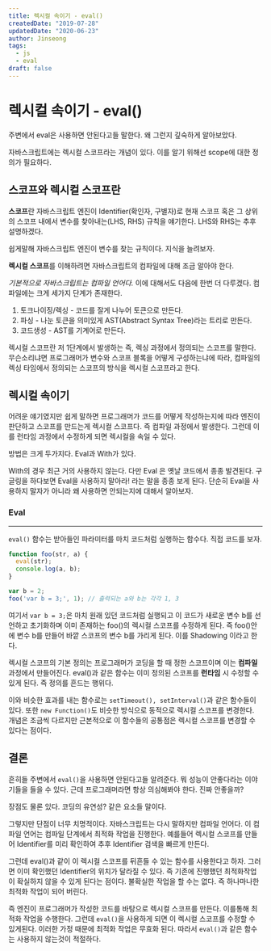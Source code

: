 ```yaml
---
title: 렉시컬 속이기 - eval()
createdDate: "2019-07-28"
updatedDate: "2020-06-23"
author: Jinseong
tags:
  - js
  - eval
draft: false
---
```


# 렉시컬 속이기 - eval()

주변에서 eval은 사용하면 안된다고들 말한다. 왜 그런지 깊숙하게 알아보았다.

자바스크립트에는 렉시컬 스코프라는 개념이 있다. 이를 알기 위해선 scope에 대한 정의가 필요하다.

## 스코프와 렉시컬 스코프란

**스코프**란 자바스크립트 엔진이 Identifier(확인자, 구별자)로 현재 스코프 혹은 그 상위의 스코프 내에서 변수를 찾아내는(LHS, RHS) 규칙을 얘기한다. LHS와 RHS는 추후 설명하겠다.

쉽게말해 자바스크립트 엔진이 변수를 찾는 규칙이다. 지식을 늘려보자.

**렉시컬 스코프**를 이해하려면 자바스크립트의 컴파일에 대해 조금 알아야 한다.

_기본적으로 자바스크립트는 컴파일 언어다._ 이에 대해서도 다음에 한번 더 다루겠다.
컴파일에는 크게 세가지 단계가 존재한다.

1. 토크나이징/렉싱 - 코드를 잘게 나누어 토큰으로 만든다.
2. 파싱 - 나눈 토큰을 의미있게 AST(Abstract Syntax Tree)라는 트리로 만든다.
3. 코드생성 - AST를 기계어로 만든다.

렉시컬 스코프란 저 1단계에서 발생하는 즉, 렉싱 과정에서 정의되는 스코프를 말한다. 무슨소리냐면 프로그래머가 변수와 스코프 블록을 어떻게 구성하는냐에 따라, 컴파일의 렉싱 타임에서 정의되는 스코프의 방식을 렉시컬 스코프라고 한다.

## 렉시컬 속이기

어려운 얘기였지만 쉽게 말하면 프로그래머가 코드를 어떻게 작성하는지에 따라 엔진이 판단하고 스코프를 만드는게 렉시컬 스코프다. 즉 컴파일 과정에서 발생한다. 그런데 이를 런타임 과정에서 수정하게 되면 렉시컬을 속일 수 있다.

방법은 크게 두가지다. Eval과 With가 있다.

With의 경우 최근 거의 사용하지 않는다. 다만 Eval 은 옛날 코드에서 종종 발견된다.
구글링을 하다보면 Eval을 사용하지 말아라! 라는 말을 종종 보게 된다. 단순히 Eval을 사용하지 말자가 아니라 왜 사용하면 안되는지에 대해서 알아보자.

### Eval

---

`eval()` 함수는 받아들인 파라미터를 마치 코드처럼 실행하는 함수다. 직접 코드를 보자.

```js
function foo(str, a) {
  eval(str);
  console.log(a, b);
}

var b = 2;
foo('var b = 3;', 1); // 출력되는 a와 b는 각각 1, 3
```

여기서 `var b = 3;`은 마치 원래 있던 코드처럼 실행되고 이 코드가 새로운 변수 b를 선언하고 초기화하며 이미 존재하는 foo()의 렉시컬 스코프를 수정하게 된다. 즉 foo()안에 변수 b를 만들어 바깥 스코프의 변수 b를 가리게 된다. 이를 Shadowing 이라고 한다.

렉시컬 스코프의 기본 정의는 프로그래머가 코딩을 할 때 정한 스코프이며 이는 **컴파일** 과정에서 만들어진다.
eval()과 같은 함수는 이미 정의된 스코프를 **런타임** 시 수정할 수 있게 된다. 즉 정의를 흔드는 행위다.

이와 비슷한 효과를 내는 함수로는 `setTimeout(), setInterval()`과 같은 함수들이 있다. 또한 `new Function()`도 비슷한 방식으로 동적으로 렉시컬 스코프를 변경한다. 개념은 조금씩 다르지만 근본적으로 이 함수들의 공통점은 렉시컬 스코프를 변경할 수 있다는 점이다.

## 결론

흔히들 주변에서 `eval()`을 사용하면 안된다고들 알려준다. 뭐 성능이 안좋다라는 이야기들을 들을 수 있다. 근데 프로그래머라면 항상 의심해봐야 한다. 진짜 안좋을까?

장점도 물론 있다. 코딩의 유연성? 같은 요소들 말이다.

그렇지만 단점이 너무 치명적이다. 자바스크립트는 다시 말하지만 컴파일 언어다. 이 컴파일 언어는 컴파일 단계에서 최적화 작업을 진행한다. 예를들어 렉시컬 스코프를 만들어 Identifier를 미리 확인하여 추후 Identifier 검색을 빠르게 만든다.

그런데 eval()과 같이 이 렉시컬 스코프를 뒤흔들 수 있는 함수를 사용한다고 하자. 그러면 이미 확인했던 Identifier의 위치가 달라질 수 있다. 즉 기존에 진행했던 최적화작업이 확실하지 않을 수 있게 된다는 점이다. 불확실한 작업을 할 수는 없다. 즉 하나마나한 최적화 작업이 되어 버린다.

즉 엔진이 프로그래머가 작성한 코드를 바탕으로 렉시컬 스코프를 만든다. 이를통해 최적화 작업을 수행한다. 그런데 `eval()`을 사용하게 되면 이 렉시컬 스코프를 수정할 수 있게된다. 이러한 가정 때문에 최적화 작업은 무효화 된다. 따라서 `eval()`과 같은 함수는 사용하지 않는것이 적절하다.
